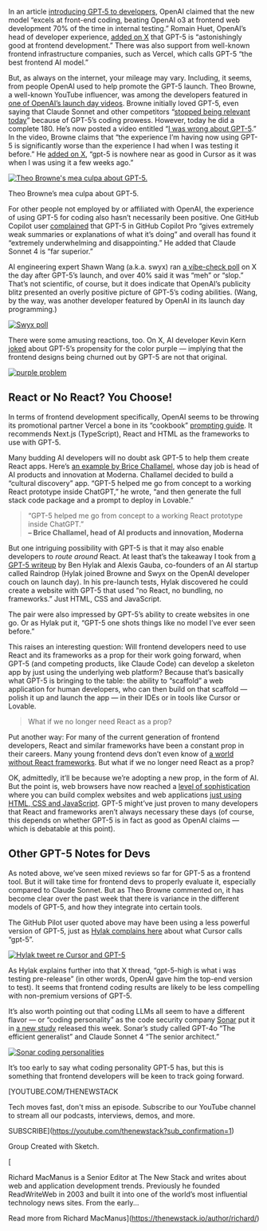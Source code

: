 In an article [introducing GPT‑5 to developers](https://openai.com/index/introducing-gpt-5-for-developers/), OpenAI claimed that the new model “excels at front-end coding, beating OpenAI o3 at frontend web development 70% of the time in internal testing.” Romain Huet, OpenAI’s head of developer experience, [added on X](https://x.com/romainhuet/status/1953964802432500186) that GPT-5 is “astonishingly good at frontend development.” There was also support from well-known frontend infrastructure companies, such as Vercel, which calls GPT-5 “the best frontend AI model.”

But, as always on the internet, your mileage may vary. Including, it seems, from people OpenAI used to help promote the GPT-5 launch. Theo Browne, a well-known YouTube influencer, was among the developers featured in [one of OpenAI’s launch day videos](https://x.com/OpenAIDevs/status/1953535155789865423). Browne initially loved GPT-5, even saying that Claude Sonnet and other competitors “[stopped being relevant today](https://x.com/theo/status/1953516806104056096)” because of GPT-5’s coding prowess. However, today he did a complete 180. He’s now posted a video entitled “[I was wrong about GPT-5](https://www.youtube.com/watch?v=k68ie2GcEc4).” In the video, Browne claims that “the experience I’m having now using GPT-5 is significantly worse than the experience I had when I was testing it before.” He [added on X](https://x.com/theo/status/1955766271083209064), “gpt-5 is nowhere near as good in Cursor as it was when I was using it a few weeks ago.”

[![Theo Browne's mea culpa about GPT-5.](https://cdn.thenewstack.io/media/2025/08/fce309f1-gpt5-theo.jpg)](https://cdn.thenewstack.io/media/2025/08/fce309f1-gpt5-theo.jpg)

Theo Browne’s mea culpa about GPT-5.

For other people not employed by or affiliated with OpenAI, the experience of using GPT-5 for coding also hasn’t necessarily been positive. One GitHub Copilot user [complained](https://github.com/orgs/community/discussions/168107#discussioncomment-14073879) that GPT-5 in GitHub Copilot Pro “gives extremely weak summaries or explanations of what it’s doing” and overall has found it “extremely underwhelming and disappointing.” He added that Claude Sonnet 4 is “far superior.”

AI engineering expert Shawn Wang (a.k.a. swyx) ran [a vibe-check poll](https://x.com/swyx/status/1953619552581169543) on X the day after GPT-5’s launch, and over 40% said it was “meh” or “slop.” That’s not scientific, of course, but it does indicate that OpenAI’s publicity blitz presented an overly positive picture of GPT-5’s coding abilities. (Wang, by the way, was another developer featured by OpenAI in its launch day programming.)

[![Swyx poll](https://cdn.thenewstack.io/media/2025/08/20db0cb2-screenshot-2025-08-14-at-11.48.57.png)](https://cdn.thenewstack.io/media/2025/08/20db0cb2-screenshot-2025-08-14-at-11.48.57.png)

There were some amusing reactions, too. On X, AI developer Kevin Kern [joked](https://x.com/kregenrek/status/1953507608456831029) about GPT-5’s propensity for the color purple — implying that the frontend designs being churned out by GPT-5 are not that original.

[![purple problem](https://cdn.thenewstack.io/media/2025/08/6ef1d850-screenshot-2025-08-14-at-12.17.17.png)](https://cdn.thenewstack.io/media/2025/08/6ef1d850-screenshot-2025-08-14-at-12.17.17.png)

## React or No React? You Choose!

In terms of frontend development specifically, OpenAI seems to be throwing its promotional partner Vercel a bone in its “cookbook” [prompting guide](https://cookbook.openai.com/examples/gpt-5/gpt-5_frontend). It recommends Next.js (TypeScript), React and HTML as the frameworks to use with GPT-5.

Many budding AI developers will no doubt ask GPT-5 to help them create React apps. Here’s [an example by Brice Challamel](https://www.linkedin.com/posts/bricechallamel_ai-gpt5-gpt5-activity-7359280792671252480-tB1D?utm_source=share&utm_medium=member_desktop&rcm=ACoAAAAJc5gB1iiLngl5c8J7iqyPa5uC2oX1J-U), whose day job is head of AI products and innovation at Moderna. Challamel decided to build a “cultural discovery” app. “GPT-5 helped me go from concept to a working React prototype inside ChatGPT,” he wrote, “and then generate the full stack code package and a prompt to deploy in Lovable.”

> “GPT-5 helped me go from concept to a working React prototype inside ChatGPT.”  
> **– Brice Challamel, head of AI products and innovation, Moderna**

But one intriguing possibility with GPT-5 is that it may also enable developers to *route around* React. At least that’s the takeaway I took from [a GPT-5 writeup](https://www.latent.space/p/gpt-5-review) by Ben Hylak and Alexis Gauba, co-founders of an AI startup called Raindrop (Hylak joined Browne and Swyx on the OpenAI developer couch on launch day). In his pre-launch tests, Hylak discovered he could create a website with GPT-5 that used “no React, no bundling, no frameworks.” Just HTML, CSS and JavaScript.

The pair were also impressed by GPT-5’s ability to create websites in one go. Or as Hylak put it, “GPT-5 one shots things like no model I’ve ever seen before.”

This raises an interesting question: Will frontend developers need to use React and its frameworks as a prop for their work going forward, when GPT-5 (and competing products, like Claude Code) can develop a skeleton app by just using the underlying web platform? Because that’s basically what GPT-5 is bringing to the table: the ability to “scaffold” a web application for human developers, who can then build on that scaffold — polish it up and launch the app — in their IDEs or in tools like Cursor or Lovable.

> What if we no longer need React as a prop?

Put another way: For many of the current generation of frontend developers, React and similar frameworks have been a constant prop in their careers. Many young frontend devs don’t even know of [a world without React frameworks](https://thenewstack.io/why-react-is-no-longer-the-undisputed-champion-of-javascript/). But what if we no longer need React as a prop?

OK, admittedly, it’ll be because we’re adopting a new prop, in the form of AI. But the point is, web browsers have now reached a [level of sophistication](https://thenewstack.io/after-a-decade-of-react-is-frontend-a-post-react-world-now/) where you can build complex websites and web applications [just using HTML, CSS and JavaScript](https://thenewstack.io/how-microsoft-edge-is-replacing-react-with-web-components/). GPT-5 might’ve just proven to many developers that React and frameworks aren’t always necessary these days (of course, this depends on whether GPT-5 is in fact as good as OpenAI claims — which is debatable at this point).

## Other GPT-5 Notes for Devs

As noted above, we’ve seen mixed reviews so far for GPT-5 as a frontend tool. But it will take time for frontend devs to properly evaluate it, especially compared to Claude Sonnet. But as Theo Browne commented on, it has become clear over the past week that there is variance in the different models of GPT-5, and how they integrate into certain tools.

The GitHub Pilot user quoted above may have been using a less powerful version of GPT-5, just as [Hylak complains here](https://x.com/benhylak/status/1955460174703104290) about what Cursor calls “gpt-5”.

[![Hylak tweet re Cursor and GPT-5](https://cdn.thenewstack.io/media/2025/08/ab069e71-screenshot-2025-08-14-at-12.23.29.png)](https://cdn.thenewstack.io/media/2025/08/ab069e71-screenshot-2025-08-14-at-12.23.29.png)

As Hylak explains further into that X thread, “gpt-5-high is what i was testing pre-release” (in other words, OpenAI gave him the top-end version to test). It seems that frontend coding results are likely to be less compelling with non-premium versions of GPT-5.

It’s also worth pointing out that coding LLMs all seem to have a different flavor — or “coding personality” as the code security company [Sonar](https://www.sonarsource.com/%20?utm_content=inline+mention) put it in [a new study](https://www.sonarsource.com/resources/the-coding-personalities-of-leading-llms/) released this week. Sonar’s study called GPT-4o “The efficient generalist” and Claude Sonnet 4 “The senior architect.”

[![Sonar coding personalities](https://cdn.thenewstack.io/media/2025/08/fb8ede7f-screenshot-2025-08-14-at-12.20.52.png)](https://cdn.thenewstack.io/media/2025/08/fb8ede7f-screenshot-2025-08-14-at-12.20.52.png)

It’s too early to say what coding personality GPT-5 has, but this is something that frontend developers will be keen to track going forward.

[YOUTUBE.COM/THENEWSTACK

Tech moves fast, don't miss an episode. Subscribe to our YouTube
channel to stream all our podcasts, interviews, demos, and more.

SUBSCRIBE](https://youtube.com/thenewstack?sub_confirmation=1)

Group
Created with Sketch.

[![]()

Richard MacManus is a Senior Editor at The New Stack and writes about web and application development trends. Previously he founded ReadWriteWeb in 2003 and built it into one of the world’s most influential technology news sites. From the early...

Read more from Richard MacManus](https://thenewstack.io/author/richard/)